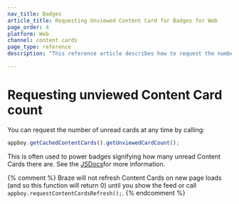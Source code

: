 ```yaml
---
nav_title: Badges
article_title: Requesting Unviewed Content Card for Badges for Web
page_order: 4
platform: Web
channel: content cards
page_type: reference
description: "This reference article describes how to request the number of unread Content Cards."

---
```


# Requesting unviewed Content Card count

You can request the number of unread cards at any time by calling:

``` javascript
appboy.getCachedContentCards().getUnviewedCardCount();
```

This is often used to power badges signifying how many unread Content Cards there are. See the [JSDocs](https://js.appboycdn.com/web-sdk/latest/doc/ab.ContentCards.html#toc4)for more information.

{% comment %}
Braze will not refresh Content Cards on new page loads (and so this function will return 0) until you show the feed or call `appboy.requestContentCardsRefresh();`.
{% endcomment %}
